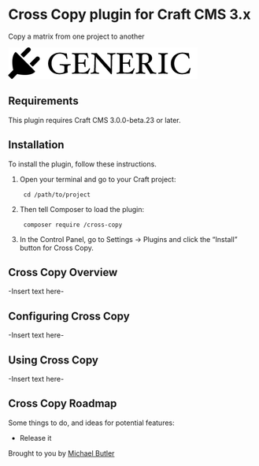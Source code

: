 # Cross Copy plugin for Craft CMS 3.x

Copy a matrix from one project to another

![Screenshot](resources/img/plugin-logo.png)

## Requirements

This plugin requires Craft CMS 3.0.0-beta.23 or later.

## Installation

To install the plugin, follow these instructions.

1. Open your terminal and go to your Craft project:

        cd /path/to/project

2. Then tell Composer to load the plugin:

        composer require /cross-copy

3. In the Control Panel, go to Settings → Plugins and click the “Install” button for Cross Copy.

## Cross Copy Overview

-Insert text here-

## Configuring Cross Copy

-Insert text here-

## Using Cross Copy

-Insert text here-

## Cross Copy Roadmap

Some things to do, and ideas for potential features:

* Release it

Brought to you by [Michael Butler](michael@ipopdigital.com)
